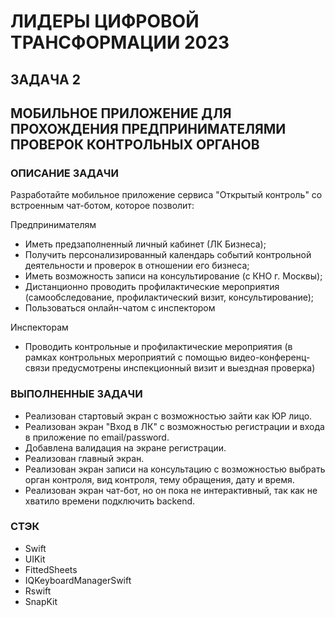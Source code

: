 # ЛИДЕРЫ ЦИФРОВОЙ ТРАНСФОРМАЦИИ 2023
## ЗАДАЧА 2
## МОБИЛЬНОЕ ПРИЛОЖЕНИЕ ДЛЯ ПРОХОЖДЕНИЯ ПРЕДПРИНИМАТЕЛЯМИ ПРОВЕРОК КОНТРОЛЬНЫХ ОРГАНОВ

### ОПИСАНИЕ ЗАДАЧИ

Разработайте мобильное приложение сервиса "Открытый контроль" со встроенным чат-ботом, которое позволит: 

Предпринимателям 
- Иметь предзаполненный личный кабинет (ЛК Бизнеса);
- Получить персонализированный календарь событий контрольной деятельности и проверок в отношении его бизнеса;
- Иметь возможность записи на консультирование (с КНО г. Москвы);
- Дистанционно проводить профилактические мероприятия (самообследование, профилактический визит, консультирование);
- Пользоваться онлайн-чатом с инспектором 

Инспекторам
- Проводить контрольные и профилактические мероприятия (в рамках контрольных мероприятий с помощью видео-конференц-связи предусмотрены инспекционный визит и выездная проверка)

### ВЫПОЛНЕННЫЕ ЗАДАЧИ

- Реализован стартовый экран с возможностью зайти как ЮР лицо.
- Реализован экран "Вход в ЛК" с возможностью регистрации и входа в приложение по email/password. 
- Добавлена валидация на экране регистрации.
- Реализован главный экран.
- Реализован экран записи на консультацию с возможностью выбрать орган контроля, вид контроля, тему обращения,
дату и время.
- Реализован экран чат-бот, но он пока не интерактивный, так как не хватило времени подключить backend.

### СТЭК

- Swift
- UIKit
- FittedSheets
- IQKeyboardManagerSwift
- Rswift
- SnapKit
